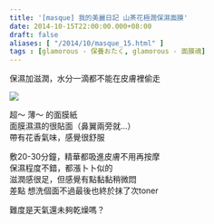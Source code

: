 ```yaml
---
title: '[masque] 我的美麗日記 山茶花極潤保濕面膜'
date: 2014-10-15T22:00:00.000+08:00
draft: false
aliases: [ "/2014/10/masque_15.html" ]
tags : [glamorous - 保養おたく, glamorous - 面膜魂]
---
```


保濕加滋潤，水分一滴都不能在皮膚裡偷走  

![](/images/mbdtsubaki.jpg)

超～ 薄～ 的面膜紙  
面膜濕濕的很貼面（鼻翼兩旁就...）  
帶有花香氣味，感覺很舒服  
  
敷20-30分鐘，精華都吸進皮膚不用再按摩  
保濕程度不錯，都漲卜卜似的  
滋潤感很足，但感覺有點黏黏稍微悶  
差點 想洗個面不過最後也終於抹了次toner  
  
難度是天氣還未夠乾燥嗎？
